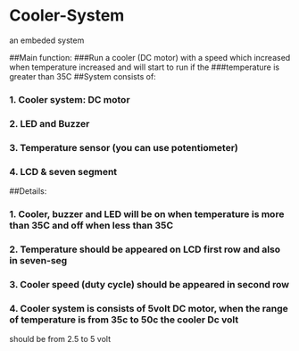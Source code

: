 # Cooler-System
an embeded system 

##Main function:
###Run a cooler (DC motor) with a speed which increased when temperature increased and will start to run if the 
###temperature is greater than 35C
##System consists of:
###  1. Cooler system: DC motor
###  2. LED and Buzzer
###  3. Temperature sensor (you can use potentiometer)
###  4. LCD & seven segment
##Details:
###  1. Cooler, buzzer and LED will be on when temperature is more than 35C and off when less than 35C
###  2. Temperature should be appeared on LCD first row and also in seven-seg
###  3. Cooler speed (duty cycle) should be appeared in second row
###  4. Cooler system is consists of 5volt DC motor, when the range of temperature is from 35c to 50c the cooler Dc volt 
should be from 2.5 to 5 volt
